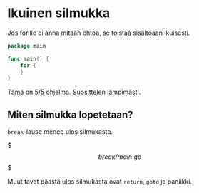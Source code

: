# Ikuinen silmukka

Jos forille ei anna mitään ehtoa, se toistaa sisältöään ikuisesti.

```Go
package main

func main() {
    for {
    }
}
```

Tämä on 5/5 ohjelma. Suosittelen lämpimästi.

## Miten silmukka lopetetaan?

`break`-lause menee ulos silmukasta.

$$$break/main.go$$$

Muut tavat päästä ulos silmukasta ovat `return`, `goto` ja paniikki.